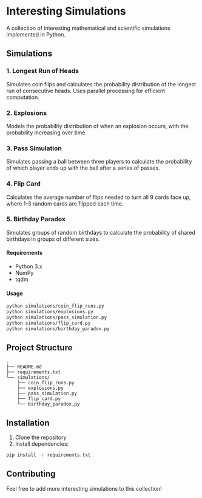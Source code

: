 # Interesting Simulations

A collection of interesting mathematical and scientific simulations implemented in Python.

## Simulations

### 1. Longest Run of Heads
Simulates coin flips and calculates the probability distribution of the longest run of consecutive heads. Uses parallel processing for efficient computation.

### 2. Explosions
Models the probability distribution of when an explosion occurs, with the probability increasing over time.

### 3. Pass Simulation
Simulates passing a ball between three players to calculate the probability of which player ends up with the ball after a series of passes.

### 4. Flip Card
Calculates the average number of flips needed to turn all 9 cards face up, where 1-3 random cards are flipped each time.

### 5. Birthday Paradox
Simulates groups of random birthdays to calculate the probability of shared birthdays in groups of different sizes.

#### Requirements
- Python 3.x
- NumPy
- tqdm

#### Usage
```bash
python simulations/coin_flip_runs.py
python simulations/explosions.py
python simulations/pass_simulation.py
python simulations/flip_card.py
python simulations/birthday_paradox.py
```

## Project Structure
```
.
├── README.md
├── requirements.txt
└── simulations/
    ├── coin_flip_runs.py
    ├── explosions.py
    ├── pass_simulation.py
    ├── flip_card.py
    └── birthday_paradox.py
```

## Installation
1. Clone the repository
2. Install dependencies:
```bash
pip install -r requirements.txt
```

## Contributing
Feel free to add more interesting simulations to this collection!
